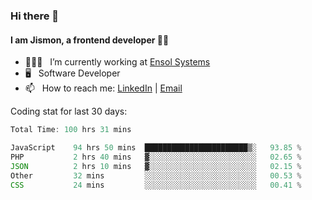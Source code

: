 ### Hi there 👋

#### I am Jismon, a frontend developer 👦🏻

- 🧑🏻‍💻   &nbsp; I’m currently working at <a href='https://www.ensolsystems.com/' target="_blank">Ensol Systems</a>
- 🖥   &nbsp; Software Developer
- 📫   &nbsp; How to reach me: <a href='https://www.linkedin.com/in/jismonthomas/'>LinkedIn</a> | <a href='mailto:hellojismonthomas@gmail.com'>Email</a>

Coding stat for last 30 days:
<!--START_SECTION:waka-->

```javascript
Total Time: 100 hrs 31 mins

JavaScript    94 hrs 50 mins  ███████████████████████▒░   93.85 %
PHP           2 hrs 40 mins   ▓░░░░░░░░░░░░░░░░░░░░░░░░   02.65 %
JSON          2 hrs 10 mins   ▓░░░░░░░░░░░░░░░░░░░░░░░░   02.15 %
Other         32 mins         ░░░░░░░░░░░░░░░░░░░░░░░░░   00.53 %
CSS           24 mins         ░░░░░░░░░░░░░░░░░░░░░░░░░   00.41 %
```

<!--END_SECTION:waka-->

<!--
**jismonthomas/jismonthomas** is a ✨ _special_ ✨ repository because its `README.md` (this file) appears on your GitHub profile.

Here are some ideas to get you started:

- 🔭 I’m currently working on ...
- 🌱 I’m currently learning ...
- 👯 I’m looking to collaborate on ...
- 🤔 I’m looking for help with ...
- 💬 Ask me about ...
- 📫 How to reach me: ...
- 😄 Pronouns: ...
- ⚡ Fun fact: ...
-->
